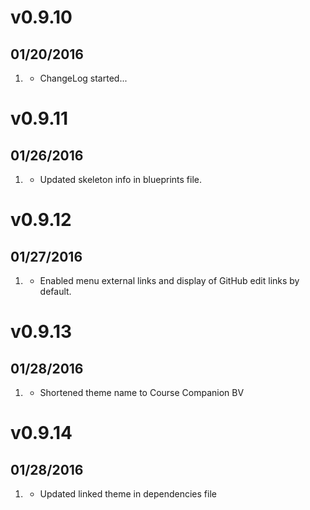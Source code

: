 # v0.9.10
## 01/20/2016

1. [](#new)
    * ChangeLog started...

# v0.9.11
## 01/26/2016

1. [](#bugfix)
    * Updated skeleton info in blueprints file.

# v0.9.12
## 01/27/2016

1. [](#new)
    * Enabled menu external links and display of GitHub edit links by default.

# v0.9.13
## 01/28/2016

1. [](#bugfix)
    * Shortened theme name to Course Companion BV

# v0.9.14
## 01/28/2016

1. [](#bugfix)
    * Updated linked theme in dependencies file
